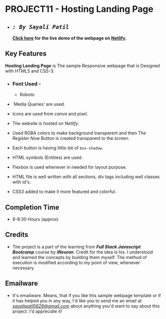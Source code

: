# **PROJECT11 - Hosting Landing Page**

- ## _`: By Sayali Patil`_

  **[Click here](https://hosting-landing-page-saya.netlify.app/) for the live demo of the webpage on [Netlify](https://www.netlify.com/).**

## Key Features

**Hosting Landing Page** is The sample Responsive webpage that is Designed with HTML5 and CSS-3.

- ### Font Used -

  - Roboto

- `Media Queries' are used.
- Icons are used from _canva_ and _pixel_.
- The website is hosted on _Netlify_.
- Used RGBA colors to make background transparent and then The _Register Now_ Button is created transparent to the screen.
- Each button is having little-bit of `box-shadow`.
- HTML symbols (Entities) are used.
- Flexbox is used whenever in needed for layout purpose.
- HTML file is well written with all sections, div tags including well classes with id's.
- CSS3 added to make it more featured and colorful.

## Completion Time

- 8-8:30 Hours (approx)

## Credits

- The project is a part of the learning from **_Full Stack Javascript Bootcamp_** course by **_iNeuron_**. Credit for the idea is his. I understood and learned the concepts by building them myself. The method of execution is modified according to my point of view, whenever necessary.

## Emailware

- It's emailware. Means, that if you like this sample webpage template or if it has helped you in any way, I'd like you to send me an email at *sayalipatil5629@gmail.com* about anything you'd want to say about this project. I'd appreciate it!
